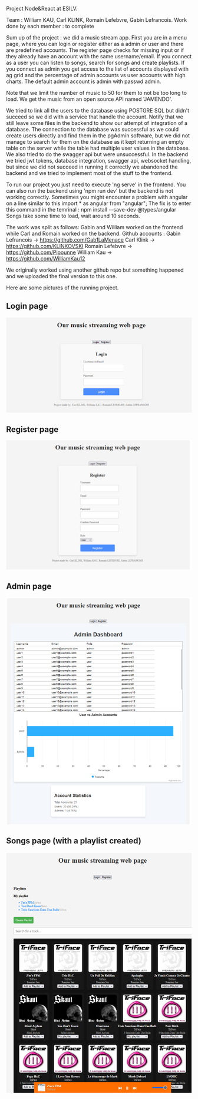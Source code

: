 Project Node&React at ESILV.

Team : William KAU, Carl KLINK, Romain Lefebvre, Gabin Lefrancois. Work done by each member : to complete

Sum up of the project : we did a music stream app. First you are in a menu page, where you can login or register either as a admin or user and there are predefined accounts. The register page checks for missing input or if they already have an account with the same username/email. If you connect as a user you can listen to songs, search for songs and create playlists. If you connect as admin you get access to the list of accounts displayed with ag grid and the percentage of admin accounts vs user accounts with high charts. The default admin account is admin with passwd admin.

Note that we limit the number of music to 50 for them to not be too long to load. We get the music from an open source API named 'JAMENDO'.

We tried to link all the users to the database using POSTGRE SQL but didn't succeed so we did with a service that handle the account. Notify that we still leave some files in the backend to show our attempt of integration of a database.
The connection to the database was successful as we could create users directly and find them in the pgAdmin software, but we did not manage to search for them on the database as it kept returning an empty table on the server while the table had multiple user values in the database. We also tried to do the swagger api but were unsuccessful.
In the backend we tried jwt tokens, database integration, swagger api, websocket handling, but since we did not succeed in running it correctly we abandoned the backend and we tried to implement most of the stuff to the frontend.

To run our project you just need to execute 'ng serve' in the frontend. You can also run the backend using 'npm run dev' but the backend is not working correctly. Sometimes you might encounter a problem with angular on a line similar to this
import * as angular from "angular";
The fix is to enter this command in the temrinal : npm install --save-dev @types/angular
Songs take some time to load, wait around 10 seconds.


The work was split as follows: Gabin and William worked on the frontend while Carl and Romain worked on the backend.
Github accounts :   Gabin Lefrancois -> https://github.com/Gab1LaMenace
                    Carl Klink -> https://github.com/KLINKOVSKI
                    Romain Lefebvre -> https://github.com/Pipounne
                    William Kau -> https://github.com/WilliamKau12

We originally worked using another github repo but something happened and we uploaded the final version to this one.

Here are some pictures of the running project.
## Login page
![alt text](./Images/image.png)
## Register page
![alt text](./Images/image-1.png)
## Admin page
![alt text](./Images/image-2.png)
## Songs page (with a playlist created)
![alt text](./Images/image-3.png)